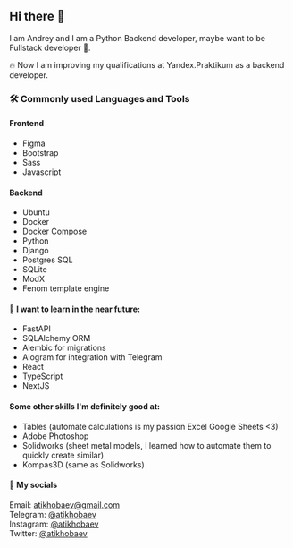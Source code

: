 ## Hi there 👋

I am Andrey and I am a Python Backend developer, maybe want to be Fullstack developer 🤔.

🔥 Now I am improving my qualifications at Yandex.Praktikum as a backend developer.

### 🛠️ Commonly used Languages and Tools

#### Frontend
- Figma
- Bootstrap
- Sass
- Javascript

#### Backend
- Ubuntu
- Docker
- Docker Compose
- Python
- Django
- Postgres SQL
- SQLite
- ModX
- Fenom template engine

#### 🏹 I want to learn in the near future:
- FastAPI
- SQLAlchemy ORM
- Alembic for migrations
- Aiogram for integration with Telegram
- React
- TypeScript
- NextJS

#### Some other skills I'm definitely good at:
- Tables (automate calculations is my passion Excel Google Sheets <3)
- Adobe Photoshop
- Solidworks (sheet metal models, I learned how to automate them to quickly create similar)
- Kompas3D (same as Solidworks)

#### 🤝 My socials

Email: <a href="mailto:atikhobaev@gmail.com">atikhobaev@gmail.com</a> <br>
Telegram: <a href="https://t.me/atikhobaev" target="_blank">@atikhobaev</a> <br>
Instagram: <a href="https://www.instagram.com/atikhobaev/" target="_blank">@atikhobaev</a> <br>
Twitter: <a href="https://twitter.com/atikhobaev" target="_blank">@atikhobaev</a> <br>
<!-- <a href="https://www.linkedin.com/" target="_blank">atikhobaev</a> <br> -->

<!--
**atikhobaev/atikhobaev** is a ✨ _special_ ✨ repository because its `README.md` (this file) appears on your GitHub profile.

Here are some ideas to get you started:

- 🔭 I’m currently working on ...
- 🌱 I’m currently learning ...
- 👯 I’m looking to collaborate on ...
- 🤔 I’m looking for help with ...
- 💬 Ask me about ...
- 📫 How to reach me: ...
- 😄 Pronouns: ...
- ⚡ Fun fact: ...
-->
